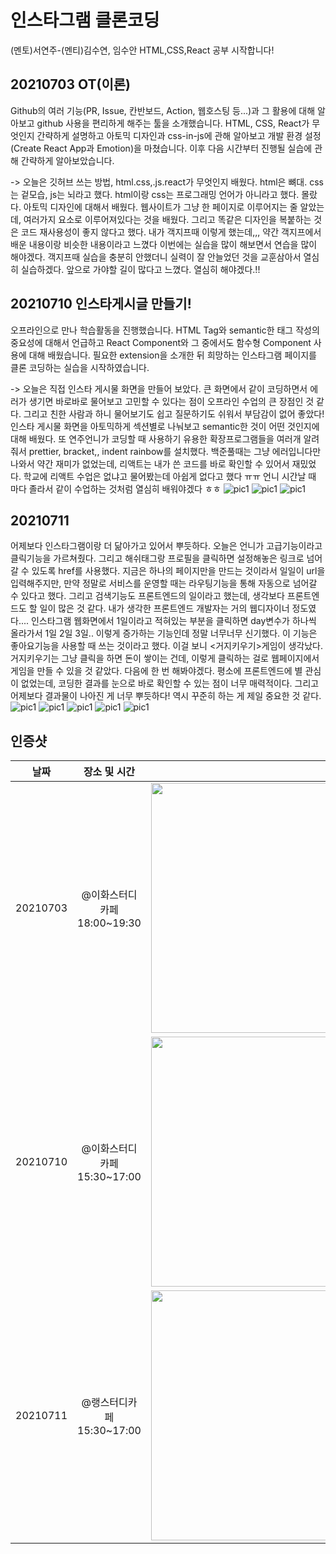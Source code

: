 # 인스타그램 클론코딩
(멘토)서연주-(멘티)김수연, 임수안 HTML,CSS,React 공부 시작합니다!

## 20210703 OT(이론)
Github의 여러 기능(PR, Issue, 칸반보드, Action, 웹호스팅 등...)과 그 활용에 대해 알아보고 github 사용을 편리하게 해주는 툴을 소개했습니다.
HTML, CSS, React가 무엇인지 간략하게 설명하고 아토믹 디자인과 css-in-js에 관해 알아보고 개발 환경 설정(Create React App과 Emotion)을 마쳤습니다.
이후 다음 시간부터 진행될 실습에 관해 간략하게 알아보았습니다.

-> 오늘은 깃허브 쓰는 방법, html.css,.js.react가 무엇인지 배웠다. html은 뼈대. css는 겉모습, js는 뇌라고 했다. html이랑 css는 프로그래밍 언어가 아니라고 했다. 몰랐다. 아토믹 디자인에 대해서 배웠다. 웹사이트가 그냥 한 페이지로 이루어지는 줄 알았는데, 여러가지 요소로 이루어져있다는 것을 배웠다. 그리고 똑같은 디자인을 복붙하는 것은 코드 재사용성이 좋지 않다고 했다. 내가 객지프때 이렇게 했는데,,, 약간 객지프에서 배운 내용이랑 비슷한 내용이라고 느꼈다 이번에는 실습을 많이 해보면서 연습을 많이 해야겠다. 객지프때 실습을 충분히 안했더니 실력이 잘 안늘었던 것을 교훈삼아서 열심히 실습하겠다. 앞으로 가야할 길이 많다고 느꼈다. 열심히 해야겠다.!! 


## 20210710 인스타게시글 만들기!
오프라인으로 만나 학습활동을 진행했습니다.
HTML Tag와 semantic한 태그 작성의 중요성에 대해서 언급하고 React Component와 그 중에서도 함수형 Component 사용에 대해 배웠습니다. 필요한 extension을 소개한 뒤 희망하는 인스타그램 페이지를 클론 코딩하는 실습을 시작하였습니다.

-> 오늘은 직접 인스타 게시물 화면을 만들어 보았다. 큰 화면에서 같이 코딩하면서 에러가 생기면 바로바로 물어보고 고민할 수 있다는 점이 오프라인 수업의 큰 장점인 것 같다. 그리고 친한 사람과 하니 물어보기도 쉽고 질문하기도 쉬워서 부담감이 없어 좋았다! 인스타 게시물 화면을 아토믹하게 섹션별로 나눠보고 semantic한 것이 어떤 것인지에 대해 배웠다. 또 연주언니가 코딩할 때 사용하기 유용한 확장프로그램들을 여러개 알려줘서 prettier, bracket,, indent rainbow를 설치했다. 백준풀때는 그냥 에러입니다만 나와서 약간 재미가 없었는데, 리액트는 내가 쓴 코드를 바로 확인할 수 있어서 재밌었다. 학교에 리액트 수업은 없냐고 물어봤는데 아쉽게 없다고 했다 ㅠㅠ 언니 시간날 때 마다 졸라서 같이 수업하는 것처럼 열심히 배워야겠다 ㅎㅎ
![pic1](./imgforupload/스크린샷0710_1.png)
![pic1](./imgforupload/스크린샷0710_2.png)
![pic1](./imgforupload/스크린샷0710_3.png)

## 20210711 
어제보다 인스타그램이랑 더 닮아가고 있어서 뿌듯하다. 오늘은 언니가 고급기능이라고 클릭기능을 가르쳐줬다. 그리고 해쉬태그랑 프로필을 클릭하면 설정해놓은 링크로 넘어갈 수 있도록 href를 사용했다. 지금은 하나의 페이지만을 만드는 것이라서 일일이 url을 입력해주지만, 만약 정말로 서비스를 운영할 때는 라우팅기능을 통해 자동으로 넘어갈 수 있다고 했다. 그리고 검색기능도 프론트엔드의 일이라고 했는데, 생각보다 프론트엔드도 할 일이 많은 것 같다. 내가 생각한 프론트엔드 개발자는 거의 웹디자이너 정도였다.... 인스타그램 웹화면에서 1일이라고 적혀있는 부분을 클릭하면 day변수가 하나씩 올라가서 1일 2일 3일.. 이렇게 증가하는 기능인데 정말 너무너무 신기했다. 이 기능은 좋아요기능을 사용할 때 쓰는 것이라고 했다. 이걸 보니 <거지키우기>게임이 생각났다. 거지키우기는 그냥 클릭을 하면 돈이 쌓이는 건데, 이렇게 클릭하는 걸로 웹페이지에서 게임을 만들 수 있을 것 같았다. 다음에 한 번 해봐야겠다. 평소에 프론트엔드에 별 관심이 없었는데, 코딩한 결과를 눈으로 바로 확인할 수 있는 점이 너무 매력적이다. 그리고 어제보다 결과물이 나아진 게 너무 뿌듯하다! 역시 꾸준히 하는 게 제일 중요한 것 같다. 
![pic1](./imgforupload/스크린샷0711_1.png)
![pic1](./imgforupload/스크린샷0711_2.png)
![pic1](./imgforupload/스크린샷0711_3.png)
![pic1](./imgforupload/스크린샷0711_4.png)
![pic1](./imgforupload/스크린샷0711_5.png)

## 인증샷
|날짜|장소 및 시간|인증샷|
|:---:|:---:|:---:|
|20210703|@이화스터디카페 18:00~19:30|<img src="./imgforupload/인증샷0703.png" width="600" height="400">|
|20210710|@이화스터디카페 15:30~17:00|<img src="./imgforupload/인증샷0710.png" width="600" height="400">|
|20210711|@랭스터디카페 15:30~17:00|<img src="./imgforupload/인증샷0711.jpeg" width="600" height="400">|
